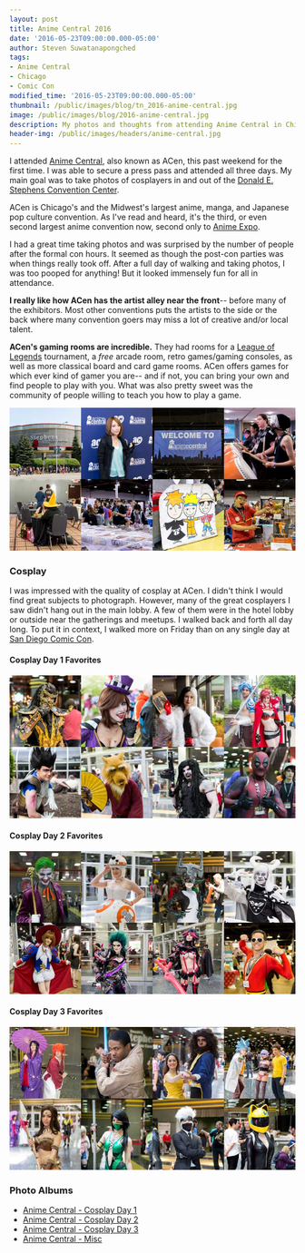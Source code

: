 ```yaml
---
layout: post
title: Anime Central 2016
date: '2016-05-23T09:00:00.000-05:00'
author: Steven Suwatanapongched
tags:
- Anime Central
- Chicago
- Comic Con
modified_time: '2016-05-23T09:00:00.000-05:00'
thumbnail: /public/images/blog/tn_2016-anime-central.jpg
image: /public/images/blog/2016-anime-central.jpg
description: My photos and thoughts from attending Anime Central in Chicago.
header-img: /public/images/headers/anime-central.jpg
---
```


I attended [Anime Central](http://www.acen.org), also known as ACen, this past weekend for the first time. I was able to secure a press pass and attended all three days. My main goal was to take photos of cosplayers in and out of the [Donald E. Stephens Convention Center](http://www.rosemont.com/desconvention/).

ACen is Chicago's and the Midwest's largest anime, manga, and Japanese pop culture convention. As I've read and heard, it's the third, or even second largest anime convention now, second only to [Anime Expo](http://www.anime-expo.org/).

I had a great time taking photos and was surprised by the number of people after the formal con hours. It seemed as though the post-con parties was when things really took off. After a full day of walking and taking photos, I was too pooped for anything! But it looked immensely fun for all in attendance.

**I really like how ACen has the artist alley near the front**-- before many of the exhibitors. Most other conventions puts the artists to the side or the back where many convention goers may miss a lot of creative and/or local talent.

**ACen's gaming rooms are incredible.** They had rooms for a [League of Legends](https://www.leagueoflegends.com) tournament, a *free* arcade room, retro games/gaming consoles, as well as more classical board and card game rooms. ACen offers games for which ever kind of gamer you are-- and if not, you can bring your own and find people to play with you. What was also pretty sweet was the community of people willing to teach you how to play a game.

![Anime Central - Misc](/public/images/blog/2016-anime-central-misc.jpg)

### Cosplay

I was impressed with the quality of cosplay at ACen. I didn't think I would find great subjects to photograph. However, many of the great cosplayers I saw didn't hang out in the main lobby. A few of them were in the hotel lobby or outside near the gatherings and meetups. I walked back and forth all day long. To put it in context, I walked more on Friday than on any single day at [San Diego Comic Con](http://www.comic-con.org/cci).

#### Cosplay Day 1 Favorites

![Anime Central - Cosplay Day 1](/public/images/blog/2016-anime-central-cosplay-day-1.jpg)

#### Cosplay Day 2 Favorites

![Anime Central - Cosplay Day 2](/public/images/blog/2016-anime-central-cosplay-day-2.jpg)

#### Cosplay Day 3 Favorites
![Anime Central - Cosplay Day 3](/public/images/blog/2016-anime-central-cosplay-day-3.jpg)

### Photo Albums

* [Anime Central - Cosplay Day 1](https://www.facebook.com/media/set/?set=a.1087764491288574.1073741907.408588035872893&type=3)
* [Anime Central - Cosplay Day 2](https://www.facebook.com/media/set/?set=a.1087767197954970.1073741908.408588035872893&type=3)
* [Anime Central - Cosplay Day 3](https://www.facebook.com/media/set/?set=a.1087771744621182.1073741909.408588035872893&type=3)
* [Anime Central - Misc](https://www.facebook.com/media/set/?set=a.1087760737955616.1073741906.408588035872893&type=3)
